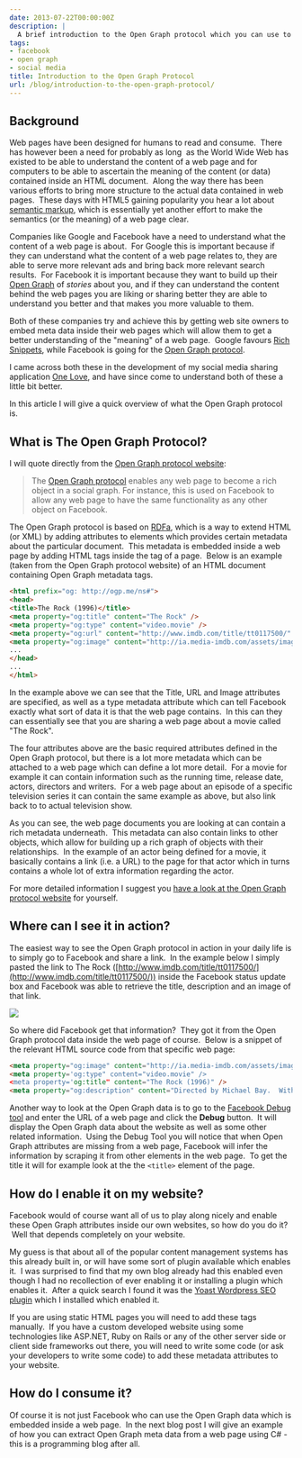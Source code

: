 ```yaml
---
date: 2013-07-22T00:00:00Z
description: |
  A brief introduction to the Open Graph protocol which you can use to add context to your HTML pages which is understood by Facebook and others.
tags:
- facebook
- open graph
- social media
title: Introduction to the Open Graph Protocol
url: /blog/introduction-to-the-open-graph-protocol/
---
```


## Background

Web pages have been designed for humans to read and consume.  There has however been a need for probably as long  as the World Wide Web has existed to be able to understand the content of a web page and for computers to be able to ascertain the meaning of the content (or data) contained inside an HTML document.  Along the way there has been various efforts to bring more structure to the actual data contained in web pages.  These days with HTML5 gaining popularity you hear a lot about [semantic markup](https://en.wikipedia.org/wiki/Semantic_HTML), which is essentially yet another effort to make the semantics (or the meaning) of a web page clear.

Companies like Google and Facebook have a need to understand what the content of a web page is about.  For Google this is important because if they can understand what the content of a web page relates to, they are able to serve more relevant ads and bring back more relevant search results.  For Facebook it is important because they want to build up their [Open Graph](https://developers.facebook.com/docs/opengraph/) of _stories_ about you, and if they can understand the content behind the web pages you are liking or sharing better they are able to understand you better and that makes you more valuable to them.

Both of these companies try and achieve this by getting web site owners to embed meta data inside their web pages which will allow them to get a better understanding of the "meaning" of a web page.  Google favours [Rich Snippets](https://support.google.com/webmasters/answer/99170?hl=en), while Facebook is going for the [Open Graph protocol](http://ogp.me/).

I came across both these in the development of my social media sharing application [One Love](http://www.oneloveapp.com), and have since come to understand both of these a little bit better.

In this article I will give a quick overview of what the Open Graph protocol is.

## What is The Open Graph Protocol?

I will quote directly from the [Open Graph protocol website](http://ogp.me/):

> The [Open Graph protocol](http://ogp.me/) enables any web page to become a rich object in a social graph. For instance, this is used on Facebook to allow any web page to have the same functionality as any other object on Facebook.

The Open Graph protocol is based on [RDFa](http://en.wikipedia.org/wiki/RDFa), which is a way to extend HTML (or XML) by adding attributes to elements which provides certain metadata about the particular document.  This metadata is embedded inside a web page by adding HTML <meta> tags inside the <head> tag of a page.  Below is an example (taken from the Open Graph protocol website) of an HTML document containing Open Graph metadata tags.

``` html
<html prefix="og: http://ogp.me/ns#">
<head>
<title>The Rock (1996)</title>
<meta property="og:title" content="The Rock" />
<meta property="og:type" content="video.movie" />
<meta property="og:url" content="http://www.imdb.com/title/tt0117500/" />
<meta property="og:image" content="http://ia.media-imdb.com/assets/images/rock.jpg" />
...
</head>
...
</html>
```

In the example above we can see that the Title, URL and Image attributes are specified, as well as a type metadata attribute which can tell Facebook exactly what sort of data it is that the web page contains.  In this can they can essentially see that you are sharing a web page about a movie called "The Rock".

The four attributes above are the basic required attributes defined in the Open Graph protocol, but there is a lot more metadata which can be attached to a web page which can define a lot more detail.  For a movie for example it can contain information such as the running time, release date, actors, directors and writers.  For a web page about an episode of a specific television series it can contain the same example as above, but also link back to to actual television show.

As you can see, the web page documents you are looking at can contain a rich metadata underneath.  This metadata can also contain links to other objects, which allow for building up a rich graph of objects with their relationships.  In the example of an actor being defined for a movie, it basically contains a link (i.e. a URL) to the page for that actor which in turns contains a whole lot of extra information regarding the actor.

For more detailed information I suggest you [have a look at the Open Graph protocol website](http://ogp.me/) for yourself.

## Where can I see it in action?

The easiest way to see the Open Graph protocol in action in your daily life is to simply go to Facebook and share a link.  In the example below I simply pasted the link to The Rock ([http://www.imdb.com/title/tt0117500/](http://www.imdb.com/title/tt0117500/)) inside the Facebook status update box and Facebook was able to retrieve the title, description and an image of that link.

![](/assets/images/2013/07/Capture.png)

So where did Facebook get that information?  They got it from the Open Graph protocol data inside the web page of course.  Below is a snippet of the relevant HTML source code from that specific web page:

``` html
<meta property="og:image" content="http://ia.media-imdb.com/assets/images/M/MV5BMTM3MTczOTM1OF5BMl5BanBnXkFtZTYwMjc1NDA5._V1_SY317_CR4,0,214,317_.jpg" />
<meta property='og:type" content="video.movie" />
<meta property='og:title" content="The Rock (1996)" />
<meta property="og:description" content="Directed by Michael Bay.  With Sean Connery, Nicolas Cage, Ed Harris, John Spencer. A renegade general and his group of U.S. Marines take over Alcatraz and threaten San Francisco Bay with biological weapons. A chemical weapons specialist and the only man to have ever escaped from the Rock attempt to prevent chaos." />
```

Another way to look at the Open Graph data is to go to the [Facebook Debug tool](https://developers.facebook.com/tools/debug) and enter the URL of a web page and click the **Debug** button.  It will display the Open Graph data about the website as well as some other related information.  Using the Debug Tool you will notice that when Open Graph attributes are missing from a web page, Facebook will infer the information by scraping it from other elements in the web page.  To get the title it will for example look at the the `<title>` element of the page.

## How do I enable it on my website?

Facebook would of course want all of us to play along nicely and enable these Open Graph attributes inside our own websites, so how do you do it?  Well that depends completely on your website.

My guess is that about all of the popular content management systems has this already built in, or will have some sort of plugin available which enables it.  I was surprised to find that my own blog already had this enabled even though I had no recollection of ever enabling it or installing a plugin which enables it.  After a quick search I found it was the [Yoast Wordpress SEO plugin](http://yoast.com/wordpress/seo/) which I installed which enabled it.

If you are using static HTML pages you will need to add these tags manually.  If you have a custom developed website using some technologies like ASP.NET, Ruby on Rails or any of the other server side or client side frameworks out there, you will need to write some code (or ask your developers to write some code) to add these metadata attributes to your website.

## How do I consume it?

Of course it is not just Facebook who can use the Open Graph data which is embedded inside a web page.  In the next blog post I will give an example of how you can extract Open Graph meta data from a web page using C# - this is a programming blog after all.